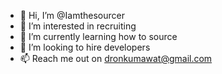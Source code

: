 - 👋 Hi, I’m @Iamthesourcer
- 👀 I’m interested in recruiting
- 🌱 I’m currently learning how to source 
- 💞️ I’m looking to hire developers 
- 📫 Reach me out on dronkumawat@gmail.com

<!---
Iamthesourcer/Iamthesourcer is a ✨ special ✨ repository because its `README.md` (this file) appears on your GitHub profile.
You can click the Preview link to take a look at your changes.
--->
